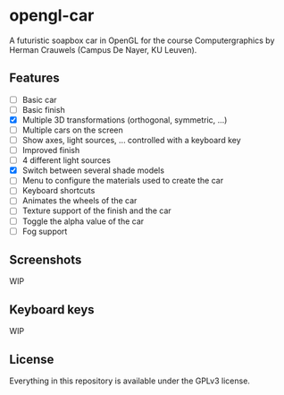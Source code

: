 # opengl-car
A futuristic soapbox car in OpenGL for the course Computergraphics by Herman Crauwels (Campus De Nayer, KU Leuven).

## Features
- [ ] Basic car
- [ ] Basic finish
- [x] Multiple 3D transformations (orthogonal, symmetric, ...)
- [ ] Multiple cars on the screen
- [ ] Show axes, light sources, ... controlled with a keyboard key
- [ ] Improved finish
- [ ] 4 different light sources
- [x] Switch between several shade models
- [ ] Menu to configure the materials used to create the car
- [ ] Keyboard shortcuts
- [ ] Animates the wheels of the car
- [ ] Texture support of the finish and the car
- [ ] Toggle the alpha value of the car
- [ ] Fog support

## Screenshots
WIP

## Keyboard keys
WIP

## License
Everything in this repository is available under the GPLv3 license.
